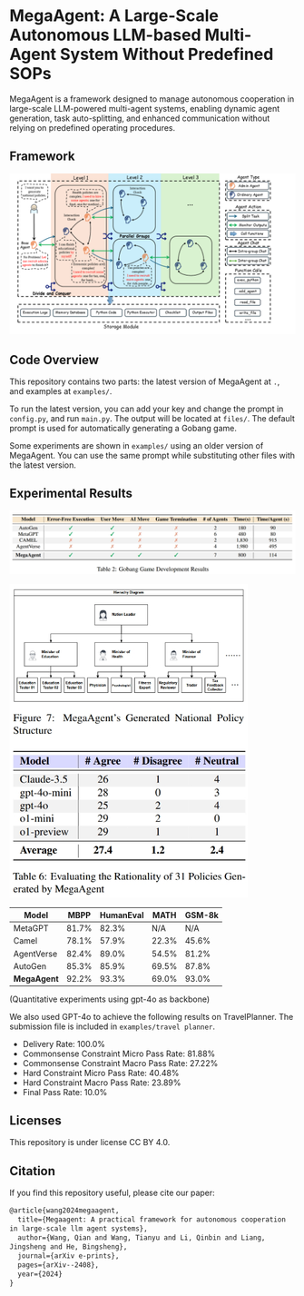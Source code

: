 # MegaAgent: A Large-Scale Autonomous LLM-based Multi-Agent System Without Predefined SOPs

MegaAgent is a framework designed to manage autonomous cooperation in  large-scale LLM-powered multi-agent systems, enabling dynamic agent  generation, task auto-splitting, and enhanced communication without  relying on predefined operating procedures.



## Framework

![fig](examples/fig.png)

## Code Overview

This repository contains two parts: the latest version of MegaAgent at `.`, and examples at `examples/`.

To run the latest version, you can add your key and change the prompt in `config.py`, and run `main.py`. The output will be located at `files/`. The default prompt is used for automatically generating a Gobang game.

Some experiments are shown in `examples/` using an older version of MegaAgent. You can use the same prompt while substituting other files with the latest version.

## Experimental Results

![fig2](examples/fig2.png)

<img src="examples/fig3.png" alt="fig3" width="420px" />

| Model         | MBPP  | HumanEval | MATH  | GSM-8k |
| ------------- | ----- | --------- | ----- | ------ |
| MetaGPT       | 81.7% | 82.3%     | N/A   | N/A    |
| Camel         | 78.1% | 57.9%     | 22.3% | 45.6%  |
| AgentVerse    | 82.4% | 89.0%     | 54.5% | 81.2%  |
| AutoGen       | 85.3% | 85.9%     | 69.5% | 87.8%  |
| **MegaAgent** | 92.2% | 93.3%     | 69.0% | 93.0%  |

(Quantitative experiments using gpt-4o as backbone)

We also used GPT-4o to achieve the following results on TravelPlanner. The submission file is included in `examples/travel planner`.

- Delivery Rate: 100.0%
- Commonsense Constraint Micro Pass Rate: 81.88%
- Commonsense Constraint Macro Pass Rate: 27.22%
- Hard Constraint Micro Pass Rate: 40.48%
- Hard Constraint Macro Pass Rate: 23.89%
- Final Pass Rate: 10.0%


## Licenses

This repository is under license CC BY 4.0.

## Citation
If you find this repository useful, please cite our paper:

```
@article{wang2024megaagent,
  title={Megaagent: A practical framework for autonomous cooperation in large-scale llm agent systems},
  author={Wang, Qian and Wang, Tianyu and Li, Qinbin and Liang, Jingsheng and He, Bingsheng},
  journal={arXiv e-prints},
  pages={arXiv--2408},
  year={2024}
}
```
